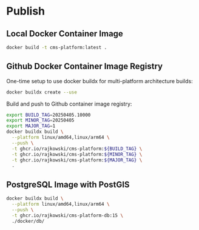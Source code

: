 # Publish

## Local Docker Container Image

```bash
docker build -t cms-platform:latest .
```

## Github Docker Container Image Registry

One-time setup to use docker buildx for multi-platform architecture builds:

```bash
docker buildx create --use
```

Build and push to Github container image registry:

```bash
export BUILD_TAG=20250405.10000
export MINOR_TAG=20250405
export MAJOR_TAG=1
docker buildx build \
  --platform linux/amd64,linux/arm64 \
  --push \
  -t ghcr.io/rajkowski/cms-platform:${BUILD_TAG} \
  -t ghcr.io/rajkowski/cms-platform:${MINOR_TAG} \
  -t ghcr.io/rajkowski/cms-platform:${MAJOR_TAG} \
  .
```

## PostgreSQL Image with PostGIS

```bash
docker buildx build \
  --platform linux/amd64,linux/arm64 \
  --push \
  -t ghcr.io/rajkowski/cms-platform-db:15 \
  ./docker/db/
```
